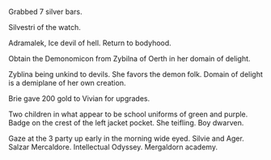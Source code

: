 
Grabbed 7 silver bars. 

Silvestri of the watch. 

Adramalek, Ice devil of hell. Return to bodyhood.

Obtain the Demonomicon from Zybilna of Oerth in her domain of delight.

Zyblina being unkind to devils.  She favors the demon folk.  Domain of delight is a demiplane of her own creation.

Brie gave 200 gold to Vivian for upgrades.

Two children in what appear to be school uniforms of green and purple.  Badge on the crest of the left jacket pocket.  She teifling.  Boy dwarven. 

Gaze at the 3 party up early in the morning wide eyed.  Silvie and Ager. Salzar Mercaldore.  Intellectual Odyssey.  Mergaldorn academy.